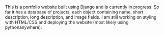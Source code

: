 This is a portfolio website built using Django and is currently in progress. So far it has a database of projects, each object containing name, short description, long description, and image fields. I am still working on styling with HTML/CSS and deploying the website (most likely using pythonanywhere).


